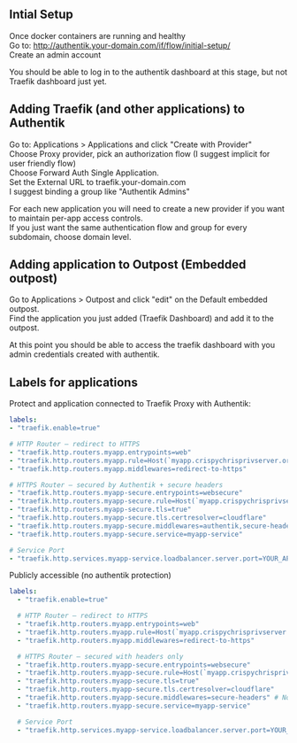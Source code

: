 ## Intial Setup
Once docker containers are running and healthy <br/>
Go to: http://authentik.your-domain.com/if/flow/initial-setup/ <br/>
Create an admin account

You should be able to log in to the authentik dashboard at this stage, but not Traefik dashboard just yet.

## Adding Traefik (and other applications) to Authentik

Go to: Applications > Applications and click "Create with Provider" <br/>
Choose Proxy provider, pick an authorization flow (I suggest implicit for user friendly flow)<br/>
Choose Forward Auth Single Application. <br/>
Set the External URL to traefik.your-domain.com <br />
I suggest binding a group like "Authentik Admins" <br /> 

For each new application you will need to create a new provider if you want to maintain per-app access controls.<br />
If you just want the same authentication flow and group for every subdomain, choose domain level.<br />

## Adding application to Outpost (Embedded outpost)

Go to Applications > Outpost and click "edit" on the Default embedded outpost. <br />
Find the application you just added (Traefik Dashboard) and add it to the outpost.<br />

At this point you should be able to access the traefik dashboard with you admin credentials created with authentik.

## Labels for applications
Protect and application connected to Traefik Proxy with Authentik:
```yaml
labels:
- "traefik.enable=true"

# HTTP Router – redirect to HTTPS
- "traefik.http.routers.myapp.entrypoints=web"
- "traefik.http.routers.myapp.rule=Host(`myapp.crispychrisprivserver.org`)"
- "traefik.http.routers.myapp.middlewares=redirect-to-https"

# HTTPS Router – secured by Authentik + secure headers
- "traefik.http.routers.myapp-secure.entrypoints=websecure"
- "traefik.http.routers.myapp-secure.rule=Host(`myapp.crispychrisprivserver.org`)"
- "traefik.http.routers.myapp-secure.tls=true"
- "traefik.http.routers.myapp-secure.tls.certresolver=cloudflare"
- "traefik.http.routers.myapp-secure.middlewares=authentik,secure-headers"
- "traefik.http.routers.myapp-secure.service=myapp-service"

# Service Port
- "traefik.http.services.myapp-service.loadbalancer.server.port=YOUR_APP_PORT"
```

Publicly accessible (no authentik protection)
```yaml
labels:
  - "traefik.enable=true"

  # HTTP Router – redirect to HTTPS
  - "traefik.http.routers.myapp.entrypoints=web"
  - "traefik.http.routers.myapp.rule=Host(`myapp.crispychrisprivserver.org`)"
  - "traefik.http.routers.myapp.middlewares=redirect-to-https"

  # HTTPS Router – secured with headers only
  - "traefik.http.routers.myapp-secure.entrypoints=websecure"
  - "traefik.http.routers.myapp-secure.rule=Host(`myapp.crispychrisprivserver.org`)"
  - "traefik.http.routers.myapp-secure.tls=true"
  - "traefik.http.routers.myapp-secure.tls.certresolver=cloudflare"
  - "traefik.http.routers.myapp-secure.middlewares=secure-headers" # No authentik here
  - "traefik.http.routers.myapp-secure.service=myapp-service"

  # Service Port
  - "traefik.http.services.myapp-service.loadbalancer.server.port=YOUR_APP_PORT"
```